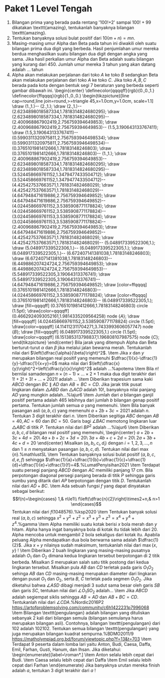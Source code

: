 # Paket 1 Level Tengah
1. Bilangan prima yang berada pada rentang '100!+2' sampai $100!+99$ dikatakan \texttt{amazing}, tentukanlah banyaknya bilangan \texttt{amazing}.
2. Tentukan banyaknya solusi bulat positif dari $10(m+n)=mn$.
3. Masing-masing umur Alpha dan Beta pada tahun ini diwakili oleh suatu bilangan prima dua digit yang berbeda. Hasil penjumlahan umur mereka berdua menghasilkan suatu bilangan dua digit dengan angka yang sama. Jika hasil perkalian umur Alpha dan Beta adalah suatu bilangan yang kurang dari 450. Jumlah umur mereka 3 tahun yang akan datang adalah ... tahun
4. Alpha akan melakukan perjalanan dari toko $A$ ke toko $B$ sedangkan Beta akan melakukan perjalanan dari toko $A$ ke toko $C$. Jika toko $A, B, C$ berada pada kota dengan bentuk segi 7 beraturan yang berbeda seperti gambar dibawah ini.
		\begin{center}
			\definecolor{qqqqff}{rgb}{0.,0.,1.}
			\definecolor{ffqqqq}{rgb}{1.,0.,0.}
			\begin{tikzpicture}[line cap=round,line join=round,>=triangle 45,x=1.0cm,y=1.0cm, scale=1.1]
				\draw (1.,1.)-- (2.,1.);
				\draw (2.,1.)-- (2.6234898018587334,1.7818314824680295);
				\draw (2.6234898018587334,1.7818314824680295)-- (2.400968867902419,2.756759394649853);
				\draw (2.400968867902419,2.756759394649853)-- (1.5,3.190643133767411);
				\draw (1.5,3.190643133767411)-- (0.5990311320975811,2.7567593946498534);
				\draw (0.5990311320975811,2.7567593946498534)-- (0.3765101981412666,1.78183148246803);
				\draw (0.3765101981412666,1.78183148246803)-- (1.,1.);
				\draw (2.400968867902419,2.756759394649853)-- (2.6234898018587334,1.7818314824680295);
				\draw (2.6234898018587334,1.7818314824680295)-- (3.524458669761152,1.3479477433504712);
				\draw (3.524458669761152,1.3479477433504712)-- (4.425427537663571,1.781831482468029);
				\draw (4.425427537663571,1.781831482468029)-- (4.647948471619886,2.756759394649852);
				\draw (4.647948471619886,2.756759394649852)-- (4.024458669761152,3.5385908771178824);
				\draw (4.024458669761152,3.5385908771178824)-- (3.024458669761153,3.5385908771178824);
				\draw (3.024458669761153,3.5385908771178824)-- (2.400968867902419,2.756759394649853);
				\draw (4.647948471619886,2.756759394649852)-- (4.425427537663571,1.781831482468029);
				\draw (4.425427537663571,1.781831482468029)-- (5.048917339522306,1.);
				\draw (5.048917339522306,1.)-- (6.048917339522305,1.);
				\draw (6.048917339522305,1.)-- (6.672407141381038,1.78183148246803);
				\draw (6.672407141381038,1.78183148246803)-- (6.449886207424724,2.756759394649853);
				\draw (6.449886207424724,2.756759394649853)-- (5.548917339522305,3.19064313376741);
				\draw (5.548917339522305,3.19064313376741)-- (4.647948471619886,2.756759394649852);
				\draw [color=ffqqqq] (0.3765101981412666,1.78183148246803)-- (4.024458669761152,3.5385908771178824);
				\draw [color=ffqqqq] (0.3765101981412666,1.78183148246803)-- (6.048917339522305,1.);
					\draw [fill=qqqqff] (0.3765101981412666,1.78183148246803) circle (1.5pt);
					\draw[color=qqqqff] (0.4662924093052161,1.9814335209564258) node {$A$};
					\draw [fill=qqqqff] (4.024458669761152,3.5385908771178824) circle (1.5pt);
					\draw[color=qqqqff] (4.114112311704271,3.7433993606057747) node {$B$};
					\draw [fill=qqqqff] (6.048917339522305,1.) circle (1.5pt);
					\draw[color=qqqqff] (6.151385313798837,1.196808107987575) node {$C$};
			\end{tikzpicture}
		\end{center}
	    Bila jarak yang ditempuh Alpha dan Beta berturut-turut $\alpha$ dan $\beta$ jika melalui jalan bewarna merah. Tentukanlah nilai dari $\left(\dfrac{\alpha}{\beta}\right)^2$.
		\item Jika $x$ dan $y$ merupakan bilangan real positif yang memenuhi $\dfrac{1}{x}-\dfrac{1}{y}-\dfrac{1}{x+y}=0$ maka nilai dari $\left(\dfrac{x}{y}\right)^2+\left(\dfrac{y}{x}\right)^2$ adalah ...%apotema
		\item Bila $n!$ bernilai samadengan $n\times(n-1)\times...\times2\times1$ maka dua digit terakhir dari $1!+2!+3!+...+2021!$ adalah ...
		\item Diberikan trapesium sama kaki $ABCD$ dengan $BC\parallel AD$ dan $AB = BC = CD$. Jika jarak titik pusat lingkaran dalam $\triangle ABD$ dan $\triangle ACD$ adalah $10!$, banyaknya nilai panjang $AD$ yang mungkin adalah...%lajur6
		\item Jumlah dari $a$ bilangan ganjil positif pertama adalah 465 lebihnya dari jumlah $b$ bilangan genap positif pertama. Tentukan jumlah semua $a$ yang memenuhi.
		\item Bila banyak pasangan asli $(a, b, c)$ yang memenuhi $a+2b+3c=2021$ adalah $n$. Tentukan 3 digit terakhir dari $n$.
		\item  Diberikan segitiga $ABC$ dengan $AB = 40, AC = 60$ dan $BC = 50$. Garis bagi $\angle BAC$ memotong lingkaran luar $\triangle ABC$ di titik $P$. Tentukan nilai dari $BP^2$ adalah ...%lajur6
		\item Diberikan $a, b, c, d$ bilangan real positif yang memenuhi,
		\begin{center}
			$a + 2b + 3c + 4d = 20$\\
			$4a + b + 2c + 3d = 20$\\
			$3a + 4b + c + 2d = 20$\\
			$2a + 3b + 4c + d = 20$
		\end{center}
		Misalkan $(a_i, b_i, c_i, d_i)$ dengan $i=1, 2, 3, ..., n$ dan $1\le n$ menyatakan pasangan $(a, b, c, d)$. Tentukan nilai dari $\max\{n\}$.%mathlustSL
		\item Tentukan banyaknya solusi bulat positif $(a, b, c, d, e, f)$ sehingga $\dfrac{1}{a}+\dfrac{1}{b}+\dfrac{1}{c}+\dfrac{1}{d}+\dfrac{1}{e}+\dfrac{1}{f}=4$.%LumatPenyisihan2021
		\item Terdapat suatu persegi panjang $ABCD$ dengan $AC$ memiliki panjang 17 cm. Bila perpotongan diagonal persegi panjang berada di titik $P$ sehingga garis sumbu yang ditarik dari $AP$ berpotongan dengan titik $D$. Tentukanlah nilai dari $AD+BC$.
		\item Ada sebuah fungsi $f$ yang dapat dinyatakan sebagai berikut:
		$$f(n)=\begin{cases}
			1,& n\le1\\
			f\left(\dfrac{n}{2}\right)\times2+n,& n>1
		\end{cases}$$
		Tentukan nilai dari $f(1048576)$.%ksp2020
		\item Tentukan banyak solusi real $(a, b, c)$ sehingga $x^2+y^2+z^2=x^3+y^3+z^3=x^4+y^4+z^4$.%gamma
		\item Alpha memiliki suatu kotak berisi $x$ bola merah dan $y$ hitam. Alpha hanya ingat banyaknya bola di kotak itu tidak lebih dari 20. Alpha mencoba untuk mengambil 2 bola sekaligus dari kotak itu. Apabila peluang Alpha mendapatkan dua bola berwarna sama adalah $\dfrac{1}{2}$. Jika $x+y$ nilainya sudah maksimum, tentukanlah nilai dari $\max\{x, y\}$ !
		\item Diberikan 2 buah lingkaran yang masing-masing pusatnya adalah $O_1$ dan $O_2$ dimana kedua lingkaran tersebut berpotongan di 2 titik berbeda. Misalkan $S$ merupakan salah satu titik postong dari kedua lingkaran tersebut. Misalkan pula $AB$ dan $CD$ terletak pada garis $O_1O_2$ sehinga $AB$ dan $CD$ masing-masing merupakan diameter dari lingkaran dengan pusat $O_1$ dan $O_2$, serta $B$, $C$ terletak pada segmen $O_1O_2$. Jika diketahui bahwa $\angle ASD$ dibagi menjadi 3 sudut sama besar oleh garis $SB$ dan garis $SC$, tentukan nilai dari $\angle O_1SO_2$ adalah...
		\item Jika $ABCD$ adalah segiempat siklis sehingga $AB=AD$ dan $AB+BC=CD$. Tentukanlah nilai dari $\angle CDA$.%Nordic2016P2 https://artofproblemsolving.com/community/c6h1422231p7996068
		\item Bilangan \texttt{pengulangan} adalah bilangan yang dituliskan sebanyak 2 kali dari bilangan semula (bilangan semulanya harus merupakan bilangan asli). Contohnya, bilangan \texttt{pengulangan} dari $102$ adalah $102102$. Tentukan semua bilangan \texttt{pengulangan} yang juga merupakan bilangan kuadrat sempurna.%BDMO2011/9 https://matholympiad.org.bd/forum/viewtopic.php?f=13&t=703
		\item Terdapat 9 peserta dalam lomba lari yaitu Anton, Budi, Caesa, Daffa, Emil, Farhan, Gusti, Hanum, dan Ihsan. Jika diketahui:
		\begin{enumerate}[label=\roman*.]
			\item Anton selalu lebih cepat dari Budi.
			\item Caesa selalu lebih cepat dari Daffa
			\item Emil selalu lebih cepat dari Farhan
		\end{enumerate}
		Jika banyaknya urutan mereka finish adalah $a$, tentukan 3 digit terakhir dari $a$ !
